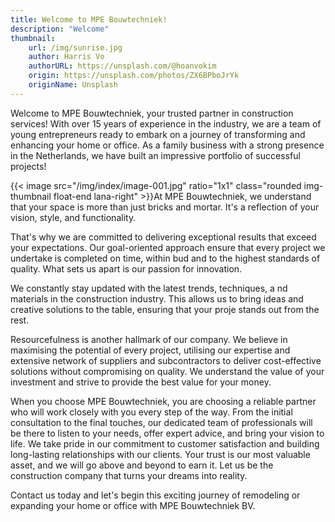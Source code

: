 ```yaml
---
title: Welcome to MPE Bouwtechniek!
description: "Welcome"
thumbnail:
    url: /img/sunrise.jpg
    author: Harris Vo
    authorURL: https://unsplash.com/@hoanvokim
    origin: https://unsplash.com/photos/ZX6BPboJrYk
    originName: Unsplash
---
```

Welcome to MPE Bouwtechniek, your trusted partner in construction services! With over 15 years of experience in the industry, 
we are a team of young entrepreneurs ready to embark on a journey of transforming and enhancing your home or office. As a family business 
with a strong presence in the Netherlands, we have built an impressive portfolio of successful projects! 

{{< image src="/img/index/image-001.jpg" ratio="1x1" class="rounded img-thumbnail float-end lana-right" >}}At MPE Bouwtechniek, we understand that your space is more than just bricks and mortar. It's a reflection of your vision, style, and functionality.

That's why we are committed to delivering exceptional results that exceed your expectations. Our goal-oriented approach ensure that every project we undertake is completed on time, within bud and to the highest standards of quality.  What sets us apart is our passion for innovation.

We constantly stay updated with the latest trends, techniques, a nd materials in the construction industry. This allows us to bring ideas and creative solutions to the table, ensuring that your proje stands out from the rest.

Resourcefulness is another hallmark of our company. We believe in maximising the potential of every project, utilising our expertise and extensive network of suppliers and subcontractors to deliver cost-effective solutions without compromising on quality. We understand the value of your investment and strive to provide the best value for your money.

When you choose MPE Bouwtechniek, you are choosing a reliable partner who will work closely with you every step of the way. From the initial consultation to the final touches, our dedicated team of professionals will be there to listen to your needs, offer expert advice, and bring your vision to life.  We take pride in our commitment to customer satisfaction and building long-lasting relationships with our clients. Your trust is our most valuable asset, and we will go above and beyond to earn it. Let us be the construction company that turns your dreams into reality.

Contact us today and let's begin this exciting journey of remodeling or expanding your home or office with MPE Bouwtechniek BV. 



